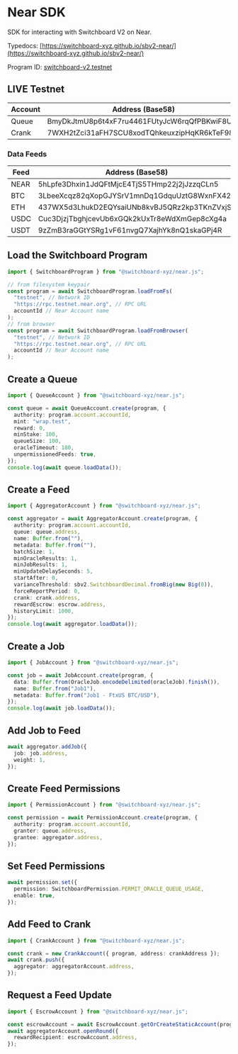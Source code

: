 # Near SDK

SDK for interacting with Switchboard V2 on Near.

Typedocs:
[https://switchboard-xyz.github.io/sbv2-near/](https://switchboard-xyz.github.io/sbv2-near/)

Program ID: [switchboard-v2.testnet](https://explorer.testnet.near.org/accounts/switchboard-v2.testnet)

## LIVE Testnet

| Account | Address (Base58)                             | Address (Bytes)                                                                                                          |
| ------- | -------------------------------------------- | ------------------------------------------------------------------------------------------------------------------------ |
| Queue   | BmyDkJtmU8p6t4xF7ru4461FUtyJcW6rqQfPBKwiF8U4 | [160,25,254,37,135,188,212,31,29,69,178,224,13,46,218,0,232,163,198,221,87,106,173,239,23,91,230,42,177,159,143,29]      |
| Crank   | 7WXH2tZci31aFH7SCU8xodTQhkeuxzipHqKR6kTeF98m | [96,182,50,220,220,224,90,45,140,120,101,249,129,247,210,202,63,51,131,92,139,229,222,169,189,147,104,255,3,245,139,226] |

### Data Feeds

| Feed | Address (Base58)                             | Address (Bytes)                                                                                                     |
| ---- | -------------------------------------------- | ------------------------------------------------------------------------------------------------------------------- |
| NEAR | 5hLpfe3Dhxin1JdQFtMjcE4TjS5THmp22j2jJzzqCLn5 | [69,196,100,134,238,49,135,87,63,254,1,167,10,96,147,71,72,147,16,66,48,140,64,203,38,200,194,112,50,38,97,250]     |
| BTC  | 3LbeeXcqz82qXopGJYSrV1mnDq1GdquUztG8WxnFX42n | [34,188,150,74,97,47,248,252,230,19,2,45,112,136,241,15,84,51,231,151,46,106,59,73,34,151,120,194,217,184,53,195]   |
| ETH  | 437WX5d3LhukD2EQYsaiUNb8kvBJ5QRz2kp3TKnZVxjS | [45,29,149,3,66,98,249,29,65,31,123,29,57,84,207,173,193,15,189,125,124,94,143,142,42,145,213,234,168,79,245,89]    |
| USDC | Cuc3DjzjTbghjcevUb6xGQk2kUxTr8eWdXmGep8cXg4a | [176,234,96,76,10,214,84,82,30,149,92,225,177,242,53,45,115,197,95,182,153,174,134,167,168,195,58,54,9,165,139,203] |
| USDT | 9zZmB3raGGtYSRg1vF61nvgQ7XajhYk8nQ1skaGPj4R  | [2,77,188,58,33,124,70,12,162,104,178,51,178,64,14,57,185,112,106,207,72,111,192,112,77,229,231,161,44,244,97,110]  |

## Load the Switchboard Program

```ts
import { SwitchboardProgram } from "@switchboard-xyz/near.js";

// from filesystem keypair
const program = await SwitchboardProgram.loadFromFs(
  "testnet", // Network ID
  "https://rpc.testnet.near.org", // RPC URL
  accountId // Near Account name
);
// from browser
const program = await SwitchboardProgram.loadFromBrowser(
  "testnet", // Network ID
  "https://rpc.testnet.near.org", // RPC URL
  accountId // Near Account name
);
```

## Create a Queue

```ts
import { QueueAccount } from "@switchboard-xyz/near.js";

const queue = await QueueAccount.create(program, {
  authority: program.account.accountId,
  mint: "wrap.test",
  reward: 0,
  minStake: 100,
  queueSize: 100,
  oracleTimeout: 180,
  unpermissionedFeeds: true,
});
console.log(await queue.loadData());
```

## Create a Feed

```ts
import { AggregatorAccount } from "@switchboard-xyz/near.js";

const aggregator = await AggregatorAccount.create(program, {
  authority: program.account.accountId,
  queue: queue.address,
  name: Buffer.from(""),
  metadata: Buffer.from(""),
  batchSize: 1,
  minOracleResults: 1,
  minJobResults: 1,
  minUpdateDelaySeconds: 5,
  startAfter: 0,
  varianceThreshold: sbv2.SwitchboardDecimal.fromBig(new Big(0)),
  forceReportPeriod: 0,
  crank: crank.address,
  rewardEscrow: escrow.address,
  historyLimit: 1000,
});
console.log(await aggregator.loadData());
```

## Create a Job

```ts
import { JobAccount } from "@switchboard-xyz/near.js";

const job = await JobAccount.create(program, {
  data: Buffer.from(OracleJob.encodeDelimited(oracleJob).finish()),
  name: Buffer.from("Job1"),
  metadata: Buffer.from("Job1 - FtxUS BTC/USD"),
});
console.log(await job.loadData());
```

## Add Job to Feed

```ts
await aggregator.addJob({
  job: job.address,
  weight: 1,
});
```

## Create Feed Permissions

```ts
import { PermissionAccount } from "@switchboard-xyz/near.js";

const permission = await PermissionAccount.create(program, {
  authority: program.account.accountId,
  granter: queue.address,
  grantee: aggregator.address,
});
```

## Set Feed Permissions

```ts
await permission.set({
  permission: SwitchboardPermission.PERMIT_ORACLE_QUEUE_USAGE,
  enable: true,
});
```

## Add Feed to Crank

```ts
import { CrankAccount } from "@switchboard-xyz/near.js";

const crank = new CrankAccount({ program, address: crankAddress });
await crank.push({
  aggregator: aggregatorAccount.address,
});
```

## Request a Feed Update

```ts
import { EscrowAccount } from "@switchboard-xyz/near.js";

const escrowAccount = await EscrowAccount.getOrCreateStaticAccount(program);
await aggregatorAccount.openRound({
  rewardRecipient: escrowAccount.address,
});
```
